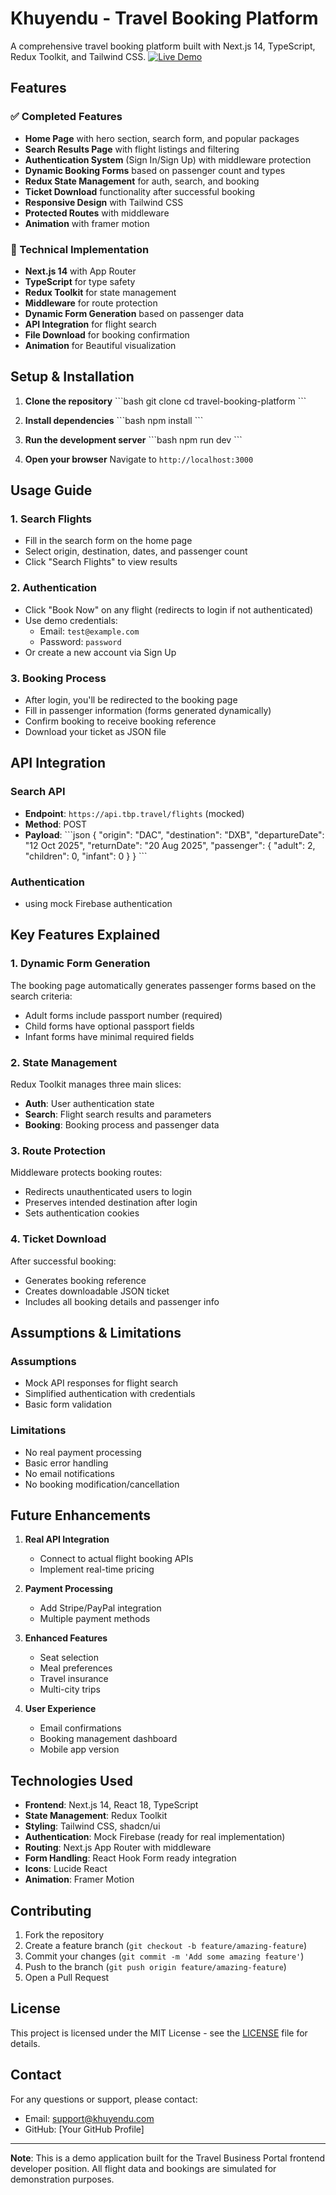# Khuyendu - Travel Booking Platform

A comprehensive travel booking platform built with Next.js 14, TypeScript, Redux Toolkit, and Tailwind CSS.
[![Live Demo](https://img.shields.io/badge/Live-Demo-brightgreen)](https://kluyuran-kohl.vercel.app/)

## Features

### ✅ Completed Features
- **Home Page** with hero section, search form, and popular packages
- **Search Results Page** with flight listings and filtering
- **Authentication System** (Sign In/Sign Up) with middleware protection
- **Dynamic Booking Forms** based on passenger count and types
- **Redux State Management** for auth, search, and booking
- **Ticket Download** functionality after successful booking
- **Responsive Design** with Tailwind CSS
- **Protected Routes** with middleware
- **Animation** with framer motion

### 🔧 Technical Implementation
- **Next.js 14** with App Router
- **TypeScript** for type safety
- **Redux Toolkit** for state management
- **Middleware** for route protection
- **Dynamic Form Generation** based on passenger data
- **API Integration** for flight search
- **File Download** for booking confirmation
- **Animation** for Beautiful visualization

## Setup & Installation

1. **Clone the repository**
   \`\`\`bash
   git clone <repository-url>
   cd travel-booking-platform
   \`\`\`

2. **Install dependencies**
   \`\`\`bash
   npm install
   \`\`\`

3. **Run the development server**
   \`\`\`bash
   npm run dev
   \`\`\`

4. **Open your browser**
   Navigate to `http://localhost:3000`

## Usage Guide

### 1. Search Flights
- Fill in the search form on the home page
- Select origin, destination, dates, and passenger count
- Click "Search Flights" to view results

### 2. Authentication
- Click "Book Now" on any flight (redirects to login if not authenticated)
- Use demo credentials:
  - Email: `test@example.com`
  - Password: `password`
- Or create a new account via Sign Up

### 3. Booking Process
- After login, you'll be redirected to the booking page
- Fill in passenger information (forms generated dynamically)
- Confirm booking to receive booking reference
- Download your ticket as JSON file


## API Integration

### Search API
- **Endpoint**: `https://api.tbp.travel/flights` (mocked)
- **Method**: POST
- **Payload**:
  \`\`\`json
  {
    "origin": "DAC",
    "destination": "DXB", 
    "departureDate": "12 Oct 2025",
    "returnDate": "20 Aug 2025",
    "passenger": {
      "adult": 2,
      "children": 0,
      "infant": 0
    }
  }
  \`\`\`

### Authentication
- using mock Firebase authentication


## Key Features Explained

### 1. Dynamic Form Generation
The booking page automatically generates passenger forms based on the search criteria:
- Adult forms include passport number (required)
- Child forms have optional passport fields
- Infant forms have minimal required fields

### 2. State Management
Redux Toolkit manages three main slices:
- **Auth**: User authentication state
- **Search**: Flight search results and parameters
- **Booking**: Booking process and passenger data

### 3. Route Protection
Middleware protects booking routes:
- Redirects unauthenticated users to login
- Preserves intended destination after login
- Sets authentication cookies

### 4. Ticket Download
After successful booking:
- Generates booking reference
- Creates downloadable JSON ticket
- Includes all booking details and passenger info

## Assumptions & Limitations

### Assumptions
- Mock API responses for flight search
- Simplified authentication with credentials
- Basic form validation


### Limitations
- No real payment processing
- Basic error handling
- No email notifications
- No booking modification/cancellation

## Future Enhancements

1. **Real API Integration**
   - Connect to actual flight booking APIs
   - Implement real-time pricing

2. **Payment Processing**
   - Add Stripe/PayPal integration
   - Multiple payment methods

3. **Enhanced Features**
   - Seat selection
   - Meal preferences
   - Travel insurance
   - Multi-city trips

4. **User Experience**
   - Email confirmations
   - Booking management dashboard
   - Mobile app version

## Technologies Used

- **Frontend**: Next.js 14, React 18, TypeScript
- **State Management**: Redux Toolkit
- **Styling**: Tailwind CSS, shadcn/ui
- **Authentication**: Mock Firebase (ready for real implementation)
- **Routing**: Next.js App Router with middleware
- **Form Handling**: React Hook Form ready integration
- **Icons**: Lucide React
- **Animation**: Framer Motion

## Contributing

1. Fork the repository
2. Create a feature branch (`git checkout -b feature/amazing-feature`)
3. Commit your changes (`git commit -m 'Add some amazing feature'`)
4. Push to the branch (`git push origin feature/amazing-feature`)
5. Open a Pull Request

## License

This project is licensed under the MIT License - see the [LICENSE](LICENSE) file for details.

## Contact

For any questions or support, please contact:
- Email: support@khuyendu.com
- GitHub: [Your GitHub Profile]

---

**Note**: This is a demo application built for the Travel Business Portal frontend developer position. All flight data and bookings are simulated for demonstration purposes.
